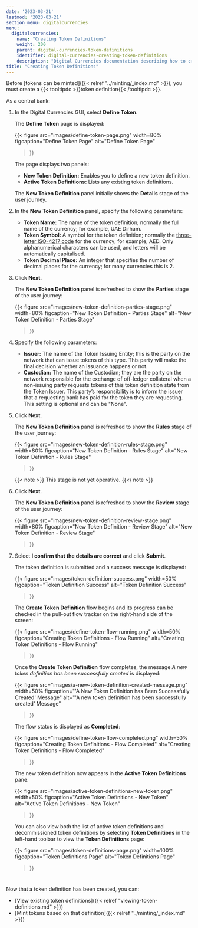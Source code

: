 ```yaml
---
date: '2023-03-21'
lastmod: '2023-03-21'
section_menu: digitalcurrencies
menu:
  digitalcurrencies:
    name: "Creating Token Definitions"
    weight: 200
    parent: digital-currencies-token-definitions
    identifier: digital-currencies-creating-token-definitions
    description: "Digital Currencies documentation describing how to create token definitions via the GUI"
title: "Creating Token Definitions"
---
```



Before [tokens can be minted]({{< relref "../minting/_index.md" >}}), you must create a {{< tooltipdc >}}token definition{{< /tooltipdc >}}.

As a central bank:

1. In the Digital Currencies GUI, select **Define Token**.

   The **Define Token** page is displayed:
   
   {{< 
      figure
	  src="images/define-token-page.png"
      width=80%
	  figcaption="Define Token Page"
	  alt="Define Token Page"
   >}}
   
   The page displays two panels:
   
   * **New Token Definition:** Enables you to define a new token definition.
   * **Active Token Definitions:** Lists any existing token definitions.
   
   The **New Token Definition** panel initially shows the **Details** stage of the user journey.
   
2. In the **New Token Definition** panel, specify the following parameters:

   * **Token Name:** The name of the token definition; normally the full name of the currency; for example, UAE Dirham.
   * **Token Symbol:** A symbol for the token definition; normally the [three-letter ISO-4217 code](https://en.wikipedia.org/wiki/ISO_4217) for the currency; for example, AED. Only alphanumerical characters can be used, and letters will be automatically capitalised. 
   * **Token Decimal Place:** An integer that specifies the number of decimal places for the currency; for many currencies this is 2.
   
   <!-- Keep the above descriptions in sync with those in the overview -->
   
3. Click **Next**.

   The **New Token Definition** panel is refreshed to show the **Parties** stage of the user journey:
   
   {{< 
      figure
	  src="images/new-token-definition-parties-stage.png"
      width=80%
	  figcaption="New Token Definition - Parties Stage"
	  alt="New Token Definition - Parties Stage"
   >}}
   
4. Specify the following parameters:

   * **Issuer:** The name of the Token Issuing Entity; this is the party on the network that can issue tokens of this type. This party will make the final decision whether an issuance happens or not.
   * **Custodian:** The name of the Custodian; they are the party on the network responsible for the exchange of off-ledger collateral when a non-issuing party requests tokens of this token definition state from the Token Issuer. This party’s responsibility is to inform the issuer that a requesting bank has paid for the token they are requesting. This setting is optional and can be "None".

5. Click **Next**.

   The **New Token Definition** panel is refreshed to show the **Rules** stage of the user journey:
   
   {{< 
      figure
	  src="images/new-token-definition-rules-stage.png"
      width=80%
	  figcaption="New Token Definition - Rules Stage"
	  alt="New Token Definition - Rules Stage"
   >}}
   
   {{< note >}}
   This stage is not yet operative.
   {{</ note >}}
   
6. Click **Next**.

   The **New Token Definition** panel is refreshed to show the **Review** stage of the user journey: 
   
   {{< 
      figure
	  src="images/new-token-definition-review-stage.png"
      width=80%
	  figcaption="New Token Definition - Review Stage"
	  alt="New Token Definition - Review Stage"
   >}}
   
7. Select **I confirm that the details are correct** and click **Submit**.

   The token definition is submitted and a success message is displayed:

   {{< 
      figure
	  src="images/token-definition-success.png"
      width=50%
	  figcaption="Token Definition Success"
	  alt="Token Definition Success"
   >}}
   
   The **Create Token Definition** flow begins and its progress can be checked in the pull-out flow tracker on the right-hand side of the screen:
    
   {{< 
      figure
	  src="images/define-token-flow-running.png"
      width=50%
	  figcaption="Creating Token Definitions - Flow Running"
	  alt="Creating Token Definitions - Flow Running"
   >}}  
   
   Once the **Create Token Definition** flow completes, the message *A new token definition has been successfully created* is displayed:

   {{< 
      figure
	  src="images/a-new-token-definition-created-message.png"
      width=50%
	  figcaption="'A New Token Definition has Been Successfully Created' Message"
	  alt="'A new token definition has been successfully created' Message"
   >}}  
   
   The flow status is displayed as **Completed**:
     
   {{< 
      figure
	  src="images/define-token-flow-completed.png"
      width=50%
	  figcaption="Creating Token Definitions - Flow Completed"
	  alt="Creating Token Definitions - Flow Completed"
   >}} 
   
   The new token definition now appears in the **Active Token Definitions** pane:
   
   {{< 
      figure
	  src="images/active-token-definitions-new-token.png"
      width=50%
	  figcaption="Active Token Definitions - New Token"
	  alt="Active Token Definitions - New Token"
   >}}
   
   You can also view both the list of active token definitions and decommissioned token definitions by selecting **Token Definitions** in the left-hand toolbar to view the **Token Definitions** page:
   
   {{< 
      figure
	  src="images/token-definitions-page.png"
      width=100%
	  figcaption="Token Definitions Page"
	  alt="Token Definitions Page"
   >}}
   #
   
<!-- Future - Once the token definition has been created, it must go through a number of business units to gain approval, before being broadcast to the token issuing entity. In a central bank, this maybe a policy department; in a commercial bank, the legal department. There can be multiple approvers and each must be able to approve, reject or amend the definition in order to meet approval guidelines. 

The token defining entity cannot publish the token definition to the TIE unless the token is approved.  --> 

Now that a token definition has been created, you can:

* [View existing token definitions]({{< relref "viewing-token-definitions.md" >}})
* [Mint tokens based on that definition]({{< relref "../minting/_index.md" >}})
   
   
 